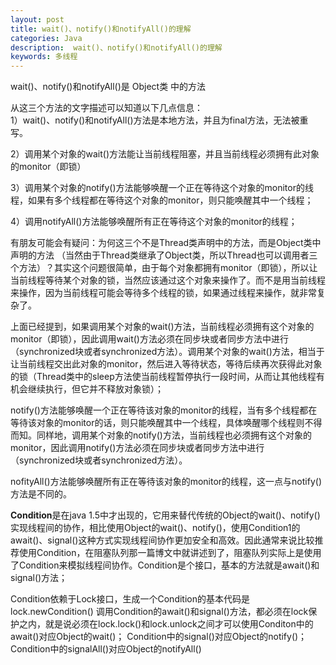 ```yaml
---
layout: post
title: wait()、notify()和notifyAll()的理解
categories: Java
description:  wait()、notify()和notifyAll()的理解
keywords: 多线程
---
```


wait()、notify()和notifyAll()是 Object类 中的方法  

从这三个方法的文字描述可以知道以下几点信息：  
1）wait()、notify()和notifyAll()方法是本地方法，并且为final方法，无法被重写。  

2）调用某个对象的wait()方法能让当前线程阻塞，并且当前线程必须拥有此对象的monitor（即锁）  

3）调用某个对象的notify()方法能够唤醒一个正在等待这个对象的monitor的线程，如果有多个线程都在等待这个对象的monitor，则只能唤醒其中一个线程；  

4）调用notifyAll()方法能够唤醒所有正在等待这个对象的monitor的线程；  

有朋友可能会有疑问：为何这三个不是Thread类声明中的方法，而是Object类中声明的方法  （当然由于Thread类继承了Object类，所以Thread也可以调用者三个方法）？其实这个问题很简单，由于每个对象都拥有monitor（即锁），所以让当前线程等待某个对象的锁，当然应该通过这个对象来操作了。而不是用当前线程来操作，因为当前线程可能会等待多个线程的锁，如果通过线程来操作，就非常复杂了。  


 上面已经提到，如果调用某个对象的wait()方法，当前线程必须拥有这个对象的monitor（即锁），因此调用wait()方法必须在同步块或者同步方法中进行（synchronized块或者synchronized方法）。调用某个对象的wait()方法，相当于让当前线程交出此对象的monitor，然后进入等待状态，等待后续再次获得此对象的锁（Thread类中的sleep方法使当前线程暂停执行一段时间，从而让其他线程有机会继续执行，但它并不释放对象锁）；  
  
 notify()方法能够唤醒一个正在等待该对象的monitor的线程，当有多个线程都在等待该对象的monitor的话，则只能唤醒其中一个线程，具体唤醒哪个线程则不得而知。同样地，调用某个对象的notify()方法，当前线程也必须拥有这个对象的monitor，因此调用notify()方法必须在同步块或者同步方法中进行（synchronized块或者synchronized方法）。  
 
  nofityAll()方法能够唤醒所有正在等待该对象的monitor的线程，这一点与notify()方法是不同的。  
  
**Condition**是在java 1.5中才出现的，它用来替代传统的Object的wait()、notify()实现线程间的协作，相比使用Object的wait()、notify()，使用Condition1的await()、signal()这种方式实现线程间协作更加安全和高效。因此通常来说比较推荐使用Condition，在阻塞队列那一篇博文中就讲述到了，阻塞队列实际上是使用了Condition来模拟线程间协作。Condition是个接口，基本的方法就是await()和signal()方法；  

Condition依赖于Lock接口，生成一个Condition的基本代码是lock.newCondition()
调用Condition的await()和signal()方法，都必须在lock保护之内，就是说必须在lock.lock()和lock.unlock之间才可以使用Conditon中的await()对应Object的wait()； Condition中的signal()对应Object的notify()； Condition中的signalAll()对应Object的notifyAll()